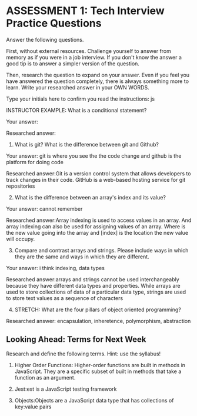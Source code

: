 # ASSESSMENT 1: Tech Interview Practice Questions

Answer the following questions.

First, without external resources. Challenge yourself to answer from memory as if you were in a job interview. If you don't know the answer a good tip is to answer a simpler version of the question.

Then, research the question to expand on your answer. Even if you feel you have answered the question completely, there is always something more to learn. Write your researched answer in your OWN WORDS.

Type your initials here to confirm you read the instructions: js

INSTRUCTOR EXAMPLE: What is a conditional statement? 

Your answer: 

Researched answer:

1. What is git? What is the difference between git and Github?

Your answer: git is where you see the the code change and github is the platform for doing code

Researched answer:Git is a version control system that allows developers to track changes in their code. GitHub is a web-based hosting service for git repositories 


2. What is the difference between an array's index and its value?

Your answer: cannot remember

Researched answer:Array indexing is used to access values in an array. And array indexing can also be used for assigning values of an array. Where <value> is the new value going into the array and [index] is the location the new value will occupy.

3. Compare and contrast arrays and strings. Please include ways in which they are the same and ways in which they are different.

Your answer: i think indexing, data types 

Researched answer:arrays and strings cannot be used interchangeably because they have different data types and properties. While arrays are used to store collections of data of a particular data type, strings are used to store text values as a sequence of characters

4. STRETCH: What are the four pillars of object oriented programming?

Researched answer:  encapsulation, inheretence, polymorphism, abstraction

## Looking Ahead: Terms for Next Week

Research and define the following terms. Hint: use the syllabus!

1. Higher Order Functions: Higher-order functions are built in methods in JavaScript. They are a specific subset of built in methods that take a function as an argument.

2. Jest:est is a JavaScript testing framework

3. Objects:Objects are a JavaScript data type that has collections of key:value pairs
